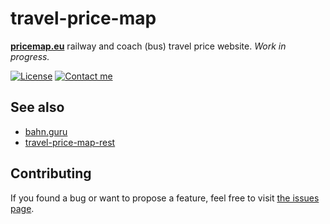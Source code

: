 # travel-price-map

**[pricemap.eu](https://pricemap.eu/)** railway and coach (bus) travel price website. *Work in progress.*

[![License](https://img.shields.io/github/license/juliuste/travel-price-map.svg?style=flat)](license)
[![Contact me](https://img.shields.io/badge/contact-email-turquoise)](mailto:mail@juliustens.eu)

## See also

- [bahn.guru](https://github.com/juliuste/bahn.guru)
- [travel-price-map-rest](https://github.com/juliuste/travel-price-map-rest)

## Contributing

If you found a bug or want to propose a feature, feel free to visit [the issues page](https://github.com/juliuste/boilerplate/issues).
